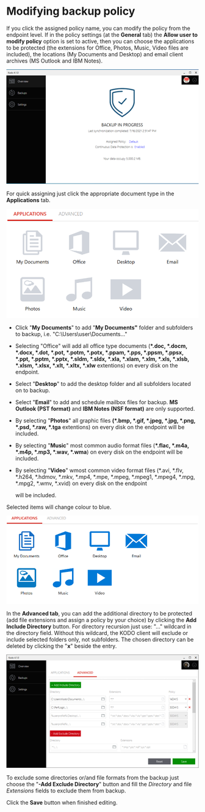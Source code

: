 # Modifying backup policy

If you click the assigned policy name, you can modify the policy from the endpoint level. If in the policy settings \(at the **General** tab\) the **Allow user to modify policy** option is set to active, then you can choose the applications to be protected \(the extensions for Office, Photos, Music, Video files are included\), the locations \(My Documents and Desktop\) and email client archives \(MS Outlook and IBM Notes\).

![](../../.gitbook/assets/image%20%2879%29.png)

For quick assigning just click the appropriate document type in the **Applications** tab.

![](../../.gitbook/assets/clipolicyset1.PNG)

* Click "**My Documents**" to add "**My Documents"** folder and subfolders to backup, i.e. "C:\Users\user\Documents...\"
* Selecting "Office" will add all office type documents \(**\*.doc, \*.docm, \*.docx, \*.dot, \*.pot, \*.potm, \*.potx,  \*.ppam, \*.pps, \*.ppsm, \*.ppsx, \*.ppt, \*.pptm, \*.pptx, \*.sldm, \*.sldx, \*.xla, \*.xlam, \*.xlm, \*.xls, \*.xlsb, \*.xlsm, \*.xlsx, \*.xlt, \*.xltx, \*.xlw** extentions\) on every disk on the endpoint.
* Select "**Desktop**" to add the desktop folder and all subfolders located on to backup.
* Select "**Email**" to add and schedule mailbox files for backup. **MS Outlook \(**PST format**\)** and **IBM Notes \(**NSF format**\)** are only supported.
* By selecting "**Photos**" all graphic files **\(\*.bmp, \*.gif, \*.jpeg, \*.jpg, \*.png, \*.psd, \*.raw, \*.tga** extentions\) on every disk on the endpoint will be included. 
* By selecting "**Music**" most common audio format files \(**\*.flac, \*.m4a, \*.m4p, \*.mp3, \*.wav, \*.wma**\) on every disk on the endpoint will be included.
* By selecting "**Video**" wmost common video format files \(\*.avi, \*.flv, \*.h264, \*.hdmov, \*.mkv, \*.mp4, \*.mpe, \*.mpeg, \*.mpeg1, \*.mpeg4, \*.mpg, \*.mpg2, \*.wmv, \*.xvid\) on every disk on the endpoint

  will be included.

Selected items will change colour to blue.

![](../../.gitbook/assets/clipolicyset2.PNG)

In the **Advanced tab**, you can add the additional directory to be protected \(add file extensions and assign a policy by your choice\) by clicking the **Add Include Directory** button. For directory recursion just use: "...\" wildcard in the directory field. Without this wildcard, the KODO client will exclude or include selected folders only, not subfolders. The chosen directory can be deleted by clicking the "**x**" beside the entry.

![](../../.gitbook/assets/image%20%2899%29.png)

To exclude some directories or/and file formats from the backup just choose the "**-Add Exclude Directory**" button and fill the _Directory_ and file _Extensions_ fields to exclude them from backup.

Click the **Save** button when finished editing.

